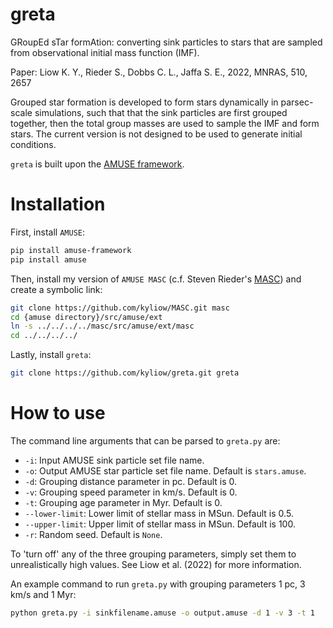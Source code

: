# greta
GRoupEd sTar formAtion: converting sink particles to stars that are sampled from observational initial mass function (IMF).

Paper: Liow K. Y., Rieder S., Dobbs C. L., Jaffa S. E., 2022, MNRAS, 510, 2657

Grouped star formation is developed to form stars dynamically in parsec-scale simulations, such that that the sink particles are first grouped together, then the total group masses are used to sample the IMF and form stars. The current version is not designed to be used to generate initial conditions.

`greta` is built upon the [AMUSE framework](https://github.com/amusecode/amuse).

# Installation

First, install `AMUSE`:

```bash
pip install amuse-framework
pip install amuse
```

Then, install my version of `AMUSE MASC` (c.f. Steven Rieder's [MASC](https://github.com/rieder/MASC)) and create a symbolic link:

```bash
git clone https://github.com/kyliow/MASC.git masc
cd {amuse directory}/src/amuse/ext
ln -s ../../../../masc/src/amuse/ext/masc
cd ../../../../
```  

Lastly, install `greta`:

```bash
git clone https://github.com/kyliow/greta.git greta
```

# How to use

The command line arguments that can be parsed to `greta.py` are:
- `-i`: Input AMUSE sink particle set file name.
- `-o`: Output AMUSE star particle set file name. Default is `stars.amuse`.
- `-d`: Grouping distance parameter in pc. Default is 0.
- `-v`: Grouping speed parameter in km/s. Default is 0.
- `-t`: Grouping age parameter in Myr. Default is 0.
- `--lower-limit`: Lower limit of stellar mass in MSun. Default is 0.5.
- `--upper-limit`: Upper limit of stellar mass in MSun. Default is 100.
- `-r`: Random seed. Default is `None`.

To 'turn off' any of the three grouping parameters, simply set them to unrealistically high values. See Liow et al. (2022) for more information.

An example command to run `greta.py` with grouping parameters 1 pc, 3 km/s and 1 Myr:

```bash
python greta.py -i sinkfilename.amuse -o output.amuse -d 1 -v 3 -t 1
```
